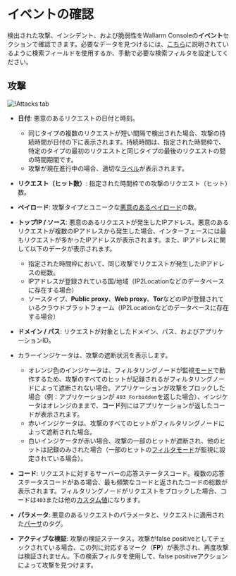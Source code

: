 [link-using-search]:    ../search-and-filters/use-search.ja.md
[link-verify-attack]:   ../events/verify-attack.ja.md
[link-check-vulns]:     ../vulnerabilities/check-vuln.ja.md

[img-attacks-tab]:      ../../images/user-guides/events/check-attack.png
[img-current-attacks]:  ../../images/glossary/attack-with-one-hit-example.png
[img-incidents-tab]:    ../../images/user-guides/events/incident-vuln.png
[img-vulns-tab]:        ../../images/user-guides/events/check-vulns.png
[img-show-falsepositive]: ../../images/user-guides/events/filter-for-falsepositive.png
[use-search]:             ../search-and-filters/use-search.ja.md
[search-by-attack-status]: ../search-and-filters/use-search.ja.md#search-attacks-by-the-action

# イベントの確認

検出された攻撃、インシデント、および脆弱性をWallarm Consoleの**イベント**セクションで確認できます。必要なデータを見つけるには、[こちら][use-search]に説明されているように検索フィールドを使用するか、手動で必要な検索フィルタを設定してください。

## 攻撃

![!Attacks tab][img-attacks-tab]

* **日付**: 悪意のあるリクエストの日付と時刻。
    * 同じタイプの複数のリクエストが短い間隔で検出された場合、攻撃の持続時間が日付の下に表示されます。持続時間は、指定された時間枠で、特定のタイプの最初のリクエストと同じタイプの最後のリクエストの間の時間期間です。
    * 攻撃が現在進行中の場合、適切な[ラベル](#events-that-are-currently-happening)が表示されます。
* **リクエスト（ヒット数）**: 指定された時間枠での攻撃のリクエスト（ヒット）数。
* **ペイロード**: 攻撃タイプとユニークな[悪意のあるペイロード](../../glossary-en.ja.md#malicious-payload)の数。
* **トップIP / ソース**: 悪意のあるリクエストが発生したIPアドレス。悪意のあるリクエストが複数のIPアドレスから発生した場合、インターフェースには最もリクエストが多かったIPアドレスが表示されます。また、IPアドレスに関して以下のデータが表示されます。
     * 指定された時間枠において、同じ攻撃でリクエストが発生したIPアドレスの総数。
     * IPアドレスが登録されている国/地域（IP2Locationなどのデータベースに存在する場合）
     * ソースタイプ、**Public proxy**、**Web proxy**、**Tor**などのIPが登録されているクラウドプラットフォーム（IP2Locationなどのデータベースに存在する場合）
* **ドメイン / パス**: リクエストが対象としたドメイン、パス、およびアプリケーションID。
* カラーインジケータは、攻撃の遮断状況を表示します。

     * オレンジ色のインジケータは、フィルタリングノードが監視[モード](../../admin-en/configure-wallarm-mode.ja.md)で動作するため、攻撃のすべてのヒットが記録されるがフィルタリングノードによって遮断されない場合。アプリケーションが攻撃をブロックした場合（例：アプリケーションが `403 Forbidden`を返した場合）、インジケータはオレンジのままで、**コード**列にはアプリケーションが返したコードが表示されます。
     * 赤いインジケータは、攻撃のすべてのヒットがフィルタリングノードによって遮断された場合。
     * 白いインジケータが赤い場合、攻撃の一部のヒットが遮断され、他のヒットは記録のみされた場合（一部のヒットの[フィルタモード](../../admin-en/configure-wallarm-mode.ja.md)が監視に設定されている場合）。
* **コード**: リクエストに対するサーバーの応答ステータスコード。複数の応答ステータスコードがある場合、最も頻繁なコードと返されたコードの総数が表示されます。フィルタリングノードがリクエストをブロックした場合、コードは`403`または他の[カスタム値](../../admin-en/configuration-guides/configure-block-page-and-code.ja.md)になります。
* **パラメータ**: 悪意のあるリクエストのパラメータと、リクエストに適用された[パーサ](../rules/request-processing.ja.md)のタグ。
* **アクティブな検証**: 攻撃の検証ステータス。攻撃がfalse positiveとしてチェックされている場合、この列に対応するマーク（**FP**）が表示され、再度攻撃は検証されません。下の検索フィルタを使用して、false positiveアクションによって攻撃を見つけます。